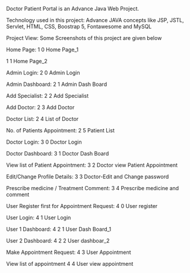 Doctor Patient Portal is an Advance Java Web Project.

Technology used in this project:
Advance JAVA concepts like JSP, JSTL, Servlet, HTML, CSS, Boostrap 5, Fontawesome and MySQL

Project View:
Some Screenshots of this project are given below

Home Page:
1 0 Home Page_1

1 1 Home Page_2

Admin Login:
2 0 Admin Login

Admin Dashboard:
2 1 Admin Dash Board

Add Specialist:
2 2 Add Specialist

Add Doctor:
2 3 Add Doctor

Doctor List:
2 4 List of Doctor

No. of Patients Appointment:
2 5 Patient List

Doctor Login:
3 0 Doctor Login

Doctor Dashboard:
3 1 Doctor Dash Board

View list of Patient Appointment:
3 2 Doctor view Patient Appointment

Edit/Change Profile Details:
3 3 Doctor-Edit and Change password

Prescribe medicine / Treatment Comment:
3 4 Prescribe medicine and comment

User Register first for Appointment Request:
4 0 User register

User Login:
4 1 User Login

User 1 Dashboard:
4 2 1 User Dash Board_1

User 2 Dashboard:
4 2 2 User dashboar_2

Make Appointment Request:
4 3 User Appointment

View list of appointment
4 4 User view appointment

